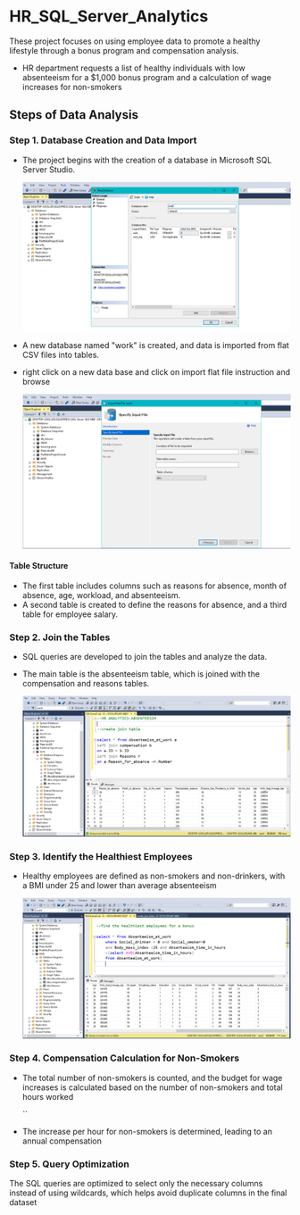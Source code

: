# HR_SQL_Server_Analytics

These project focuses on using employee data to promote a healthy lifestyle through a bonus program and compensation analysis.
- HR department requests a list of healthy individuals with low absenteeism       for a $1,000 bonus program and a calculation of wage increases for non-smokers

## Steps of Data Analysis
### Step 1. Database Creation and Data Import
- The project begins with the creation of a database in Microsoft SQL Server Studio.

  ![](new_database_work.PNG)

- A new database named "work" is created, and data is imported from flat CSV files into tables.
- right click on a new data base and click on import flat file instruction and browse 

  ![](import_flat_file_csv.PNG)

#### Table Structure
- The first table includes columns such as reasons for absence, month of absence, age, workload, and absenteeism.
- A second table is created to define the reasons for absence, and a third table for employee salary.

### Step 2. Join the Tables
- SQL queries are developed to join the tables and analyze the data.
- The main table is the absenteeism table, which is joined with the compensation and reasons tables.

  ![](create_join_tabel.PNG)

### Step 3. Identify the Healthiest Employees
- Healthy employees are defined as non-smokers and non-drinkers, with a BMI under 25 and lower than average absenteeism

  ![](find_the_healthiest_employees.PNG)

### Step 4. Compensation Calculation for Non-Smokers
- The total number of non-smokers is counted, and the budget for wage increases is calculated based on the number of non-smokers and total hours worked

  ``
  
- The increase per hour for non-smokers is determined, leading to an annual compensation

### Step 5. Query Optimization
The SQL queries are optimized to select only the necessary columns instead of using wildcards, which helps avoid duplicate columns in the final dataset 
  ![]()



